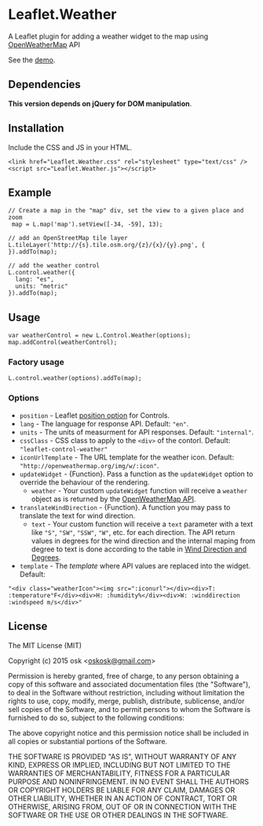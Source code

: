 # Leaflet.Weather
A Leaflet plugin for adding a weather widget to the map using [OpenWeatherMap](http://openweathermap.org/) API

See the [demo](https://oskosk.github.io/Leaflet.Weather).

## Dependencies

**This version depends on jQuery for DOM manipulation**.

## Installation

Include the CSS and JS in your HTML.

    <link href="Leaflet.Weather.css" rel="stylesheet" type="text/css" />
    <script src="Leaflet.Weather.js"></script>  

## Example

    // Create a map in the "map" div, set the view to a given place and zoom
     map = L.map('map').setView([-34, -59], 13);

    // add an OpenStreetMap tile layer
    L.tileLayer('http://{s}.tile.osm.org/{z}/{x}/{y}.png', {
    }).addTo(map);

    // add the weather control
    L.control.weather({
      lang: "es",
      units: "metric"
    }).addTo(map);      


## Usage

    var weatherControl = new L.Control.Weather(options);
    map.addControl(weatherControl);

### Factory usage


    L.control.weather(options).addTo(map); 

### Options

* `position` - Leaflet [position option](http://leafletjs.com/reference.html#control-positions) for Controls.
* `lang` - The language for response API. Default: `"en"`.
* `units` - The units of measurment for API responses. Default: `"internal"`.
* `cssClass` - CSS class to apply to the `<div>` of the contorl. Default: `"leaflet-control-weather"`
* `iconUrlTemplate` - The URL template for the weather icon. Default: `"http://openweathermap.org/img/w/:icon"`.
* `updateWidget` - {Function}. Pass a function as the `updateWidget` option to override the behaviour of the rendering.
  * `weather` - Your custom `updateWidget` function will receive a `weather` object as is returned by the 
  [OpenWeatherMap API](http://openweathermap.org/api).
* `translateWindDirection` - {Function}. A function you may pass to translate the text for wind direction. 
  * `text` - Your custom function will receive a `text` parameter with a text like `"S"`, `"SW"`, `"SSW"`, `"W"`, etc. for each direction.
  The API return values in degrees for the wind direction and the internal maping from degree to text is done according to the table in [Wind Direction and Degrees](http://climate.umn.edu/snow_fence/components/winddirectionanddegreeswithouttable3.htm).
* `template` - The _template_ where API values are replaced into the widget. Default:
``` 
"<div class="weatherIcon"><img src=":iconurl"></div><div>T: :temperature°F</div><div>H: :humidity%</div><div>W: :winddirection :windspeed m/s</div>"
```

## License 

The MIT License (MIT)

Copyright (c) 2015 osk &lt;oskosk@gmail.com&gt;

Permission is hereby granted, free of charge, to any person obtaining a copy
of this software and associated documentation files (the "Software"), to deal
in the Software without restriction, including without limitation the rights
to use, copy, modify, merge, publish, distribute, sublicense, and/or sell
copies of the Software, and to permit persons to whom the Software is
furnished to do so, subject to the following conditions:

The above copyright notice and this permission notice shall be included in all
copies or substantial portions of the Software.

THE SOFTWARE IS PROVIDED "AS IS", WITHOUT WARRANTY OF ANY KIND, EXPRESS OR
IMPLIED, INCLUDING BUT NOT LIMITED TO THE WARRANTIES OF MERCHANTABILITY,
FITNESS FOR A PARTICULAR PURPOSE AND NONINFRINGEMENT. IN NO EVENT SHALL THE
AUTHORS OR COPYRIGHT HOLDERS BE LIABLE FOR ANY CLAIM, DAMAGES OR OTHER
LIABILITY, WHETHER IN AN ACTION OF CONTRACT, TORT OR OTHERWISE, ARISING FROM,
OUT OF OR IN CONNECTION WITH THE SOFTWARE OR THE USE OR OTHER DEALINGS IN THE
SOFTWARE.
